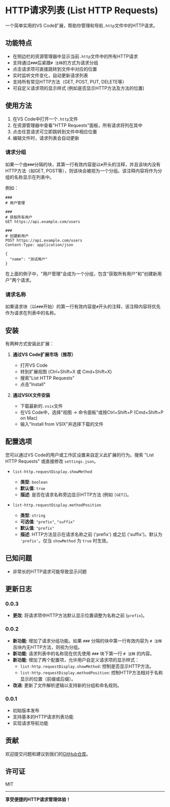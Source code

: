 # HTTP请求列表 (List HTTP Requests)

一个简单实用的VS Code扩展，帮助你管理和导航`.http`文件中的HTTP请求。

## 功能特点

- 在侧边栏的资源管理器中显示当前`.http`文件中的所有HTTP请求
- 支持通过`###`后紧跟`# 注释`的方式为请求分组
- 点击请求项可直接跳转到文件中对应的位置
- 实时监听文件变化，自动更新请求列表
- 支持所有常见HTTP方法（GET, POST, PUT, DELETE等）
- 可自定义请求项的显示样式 (例如是否显示HTTP方法及方法的位置)

## 使用方法

1. 在VS Code中打开一个`.http`文件
2. 在资源管理器中查看"HTTP Requests"面板，所有请求将列在其中
3. 点击任意请求可立即跳转到文件中相应位置
4. 编辑文件时，请求列表会自动更新

### 请求分组

如果一个由`###`分隔的块，其第一行有效内容是以`#`开头的注释，并且该块内没有HTTP方法（如GET, POST等），则该块会被视为一个分组。该注释内容将作为分组的名称显示在列表中。

例如：

```http
### 
# 用户管理

###
# 获取所有用户
GET https://api.example.com/users

###
# 创建新用户
POST https://api.example.com/users
Content-Type: application/json

{
  "name": "测试用户"
}
```

在上面的例子中，"用户管理"会成为一个分组，包含"获取所有用户"和"创建新用户"两个请求。

### 请求名称

如果请求块（以`###`开始）的第一行有效内容是`#`开头的注释，该注释内容将优先作为请求在列表中的名称。

## 安装

有两种方式安装此扩展：

1. **通过VS Code扩展市场（推荐）**
   - 打开VS Code
   - 转到扩展视图 (Ctrl+Shift+X 或 Cmd+Shift+X)
   - 搜索"List HTTP Requests"
   - 点击"Install"

2. **通过VSIX文件安装**
   - 下载最新的`.vsix`文件
   - 在VS Code中，选择"视图 -> 命令面板"或按Ctrl+Shift+P (Cmd+Shift+P on Mac)
   - 输入"Install from VSIX"并选择下载的文件

## 配置选项

您可以通过VS Code的用户或工作区设置来自定义此扩展的行为。搜索 "List HTTP Requests" 或直接修改 `settings.json`。

- `list-http.requestDisplay.showMethod`
  - **类型**: `boolean`
  - **默认值**: `true`
  - **描述**: 是否在请求名称旁边显示HTTP方法 (例如 `[GET]`)。

- `list-http.requestDisplay.methodPosition`
  - **类型**: `string`
  - **可选值**: `"prefix"`, `"suffix"`
  - **默认值**: `"prefix"`
  - **描述**: HTTP方法显示在请求名称之前 ('prefix') 或之后 ('suffix')。默认为 `'prefix'`。仅当 `showMethod` 为 `true` 时生效。

## 已知问题

- 非常长的HTTP请求可能导致显示问题

## 更新日志

### 0.0.3

- **更改**: 将请求项中HTTP方法默认显示位置调整为名称之前 (`prefix`)。

### 0.0.2

- **新功能**: 增加了请求分组功能。如果 `###` 分隔的块中第一行有效内容为 `# 注释` 且块内无HTTP方法，则视为分组。
- **新功能**: 请求列表中的名称现在优先使用 `###` 块下第一行 `# 注释` 的内容。
- **新功能**: 增加了两个配置项，允许用户自定义请求项的显示样式：
  - `list-http.requestDisplay.showMethod`: 控制是否显示HTTP方法。
  - `list-http.requestDisplay.methodPosition`: 控制HTTP方法相对于名称显示的位置（前缀或后缀）。
- **改进**: 更新了文件解析逻辑以支持新的分组和命名规则。

### 0.0.1

- 初始版本发布
- 支持基本的HTTP请求列表功能
- 实现请求导航功能

## 贡献

欢迎提交问题和建议到我们的[GitHub仓库](https://github.com/a11might/list-http)。

## 许可证

MIT

---

**享受便捷的HTTP请求管理体验！**
